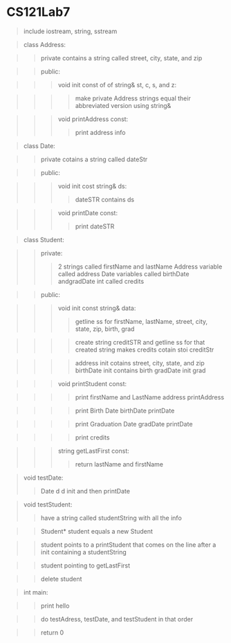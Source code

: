 # CS121Lab7

> include iostream, string, sstream

> class Address:

> > private contains a string called street, city, state, and zip

> > public:

> > > void init const of of string& st, c, s, and z:

> > > > make private Address strings equal their abbreviated version using string&

> > > void printAddress const:
> > > > print address info

> class Date:

> > private cotains a string called dateStr

> > public:

> > > void init cost string& ds:
> > > > dateSTR contains ds

> > > void printDate const:
> > > > print dateSTR

> class Student:

> > private:
> > > 2 strings called firstName and lastName
> > > Address variable called address
> > > Date variables called birthDate andgradDate
> > > int called credits

> > public:

> > > void init const string& data:
> > > > getline ss for firstName, lastName, street, city, state, zip, birth, grad

> > > > create string creditSTR and getline ss for that created string
> > > > makes credits cotain stoi creditStr

> > > > address init cotains street, city, state, and zip
> > > > birthDate init contains birth
> > > > gradDate init grad

> > > void printStudent const:

> > > > print firstName and LastName
> > > > address printAddress

> > > > print Birth Date
> > > > birthDate printDate

> > > > print Graduation Date
> > > > gradDate printDate

> > > > print credits

> > > string getLastFirst const:
> > > > return lastName and firstName

> void testDate:
> > Date d
> > d init and then printDate

> void testStudent:
> > have a string called studentString with all the info

> > Student* student equals a new Student

> > student points to a printStudent that comes on the line after a init containing a studentString

> > student pointing to getLastFirst

> > delete student

> int main:

> > print hello

> >  do testAdress, testDate, and testStudent in that order

> > return 0
